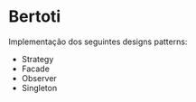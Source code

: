 # Bertoti

Implementação dos seguintes designs patterns:

- Strategy
- Facade
- Observer
- Singleton
